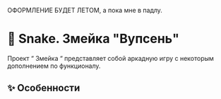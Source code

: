 ОФОРМЛЕНИЕ БУДЕТ ЛЕТОМ, а пока мне в падлу.


# 🚀 Snake. Змейка "Вупсень"

Проект “ Змейка “ представляет собой аркадную игру с некоторым дополнением по функционалу.

## ✨ Особенности
